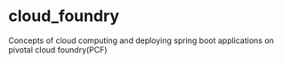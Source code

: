 # cloud_foundry
 Concepts of cloud computing and deploying spring boot applications on pivotal cloud foundry(PCF)

